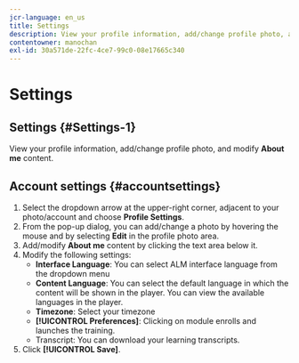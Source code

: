```yaml
---
jcr-language: en_us
title: Settings
description: View your profile information, add/change profile photo, and modify About me content.
contentowner: manochan
exl-id: 30a571de-22fc-4ce7-99c0-08e17665c340
---
```

# Settings

## Settings {#Settings-1}

View your profile information, add/change profile photo, and modify **About me** content.

## Account settings {#accountsettings}

1. Select the dropdown arrow at the upper-right corner, adjacent to your photo/account and choose **Profile Settings**.
1. From the pop-up dialog, you can add/change a photo by hovering the mouse and by selecting **Edit** in the profile photo area.
1. Add/modify **About me** content by clicking the text area below it.
1. Modify the following settings:
    * **Interface Language**: You can select ALM interface language from the dropdown menu
    * **Content Language**: You can select the default language in which the content will be shown in the player. You can view the available languages in the player. 
    * **Timezone**: Select your timezone
    * **[!UICONTROL Preferences]**: Clicking on module enrolls and launches the training.
    * Transcript: You can download your learning transcripts.
1. Click **[!UICONTROL Save]**.

